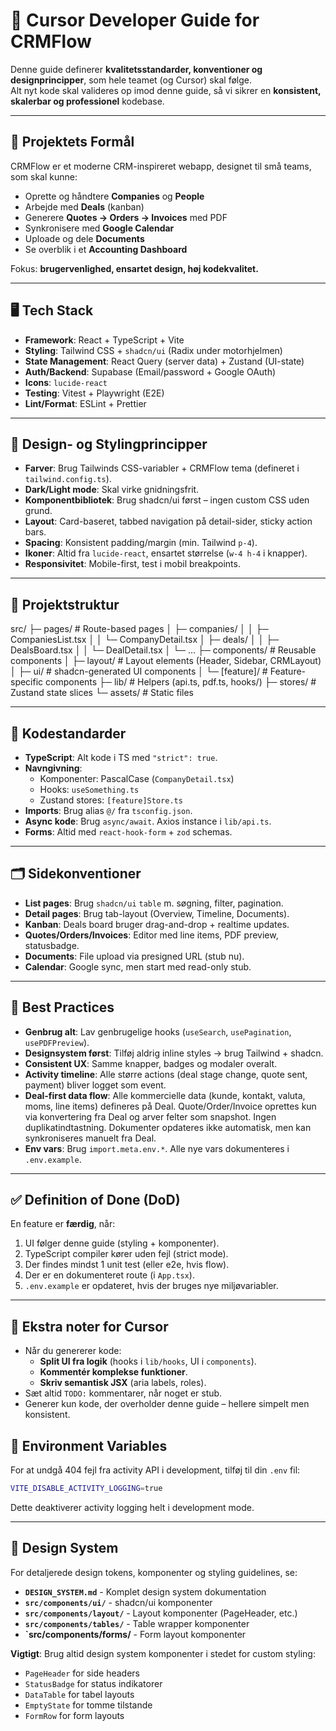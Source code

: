 # 🧭 Cursor Developer Guide for CRMFlow

Denne guide definerer **kvalitetsstandarder, konventioner og designprincipper**, som hele teamet (og Cursor) skal følge.  
Alt nyt kode skal valideres op imod denne guide, så vi sikrer en **konsistent, skalerbar og professionel** kodebase.

---

## 🧱 Projektets Formål

CRMFlow er et moderne CRM-inspireret webapp, designet til små teams, som skal kunne:

- Oprette og håndtere **Companies** og **People**
- Arbejde med **Deals** (kanban)
- Generere **Quotes → Orders → Invoices** med PDF
- Synkronisere med **Google Calendar**
- Uploade og dele **Documents**
- Se overblik i et **Accounting Dashboard**

Fokus: **brugervenlighed, ensartet design, høj kodekvalitet.**

---

## 🖥️ Tech Stack

- **Framework**: React + TypeScript + Vite
- **Styling**: Tailwind CSS + `shadcn/ui` (Radix under motorhjelmen)
- **State Management**: React Query (server data) + Zustand (UI-state)
- **Auth/Backend**: Supabase (Email/password + Google OAuth)
- **Icons**: `lucide-react`
- **Testing**: Vitest + Playwright (E2E)
- **Lint/Format**: ESLint + Prettier

---

## 🎨 Design- og Stylingprincipper

- **Farver**: Brug Tailwinds CSS-variabler + CRMFlow tema (defineret i `tailwind.config.ts`).
- **Dark/Light mode**: Skal virke gnidningsfrit.
- **Komponentbibliotek**: Brug shadcn/ui først – ingen custom CSS uden grund.
- **Layout**: Card-baseret, tabbed navigation på detail-sider, sticky action bars.
- **Spacing**: Konsistent padding/margin (min. Tailwind `p-4`).
- **Ikoner**: Altid fra `lucide-react`, ensartet størrelse (`w-4 h-4` i knapper).
- **Responsivitet**: Mobile-first, test i mobil breakpoints.

---

## 📁 Projektstruktur

src/
├─ pages/ # Route-based pages
│ ├─ companies/
│ │ ├─ CompaniesList.tsx
│ │ └─ CompanyDetail.tsx
│ ├─ deals/
│ │ ├─ DealsBoard.tsx
│ │ └─ DealDetail.tsx
│ └─ ...
├─ components/ # Reusable components
│ ├─ layout/ # Layout elements (Header, Sidebar, CRMLayout)
│ ├─ ui/ # shadcn-generated UI components
│ └─ [feature]/ # Feature-specific components
├─ lib/ # Helpers (api.ts, pdf.ts, hooks/)
├─ stores/ # Zustand state slices
└─ assets/ # Static files

---

## 📐 Kodestandarder

- **TypeScript**: Alt kode i TS med `"strict": true`.
- **Navngivning**:
  - Komponenter: PascalCase (`CompanyDetail.tsx`)
  - Hooks: `useSomething.ts`
  - Zustand stores: `[feature]Store.ts`
- **Imports**: Brug alias `@/` fra `tsconfig.json`.
- **Async kode**: Brug `async/await`. Axios instance i `lib/api.ts`.
- **Forms**: Altid med `react-hook-form` + `zod` schemas.

---

## 🗂️ Sidekonventioner

- **List pages**: Brug `shadcn/ui` `table` m. søgning, filter, pagination.
- **Detail pages**: Brug tab-layout (Overview, Timeline, Documents).
- **Kanban**: Deals board bruger drag-and-drop + realtime updates.
- **Quotes/Orders/Invoices**: Editor med line items, PDF preview, statusbadge.
- **Documents**: File upload via presigned URL (stub nu).
- **Calendar**: Google sync, men start med read-only stub.

---

## 🧠 Best Practices

- **Genbrug alt**: Lav genbrugelige hooks (`useSearch`, `usePagination`, `usePDFPreview`).
- **Designsystem først**: Tilføj aldrig inline styles → brug Tailwind + shadcn.
- **Consistent UX**: Samme knapper, badges og modaler overalt.
- **Activity timeline**: Alle større actions (deal stage change, quote sent, payment) bliver logget som event.
- **Deal-first data flow**: Alle kommercielle data (kunde, kontakt, valuta, moms, line items) defineres på Deal. Quote/Order/Invoice oprettes kun via konvertering fra Deal og arver felter som snapshot. Ingen duplikatindtastning. Dokumenter opdateres ikke automatisk, men kan synkroniseres manuelt fra Deal.
- **Env vars**: Brug `import.meta.env.*`. Alle nye vars dokumenteres i `.env.example`.

---

## ✅ Definition of Done (DoD)

En feature er **færdig**, når:

1. UI følger denne guide (styling + komponenter).
2. TypeScript compiler kører uden fejl (strict mode).
3. Der findes mindst 1 unit test (eller e2e, hvis flow).
4. Der er en dokumenteret route (i `App.tsx`).
5. `.env.example` er opdateret, hvis der bruges nye miljøvariabler.

---

## 🚀 Ekstra noter for Cursor

- Når du genererer kode:
  - **Split UI fra logik** (hooks i `lib/hooks`, UI i `components`).
  - **Kommentér komplekse funktioner**.
  - **Skriv semantisk JSX** (aria labels, roles).
- Sæt altid `TODO:` kommentarer, når noget er stub.
- Generer kun kode, der overholder denne guide – hellere simpelt men konsistent.

## 🔧 Environment Variables

For at undgå 404 fejl fra activity API i development, tilføj til din `.env` fil:

```bash
VITE_DISABLE_ACTIVITY_LOGGING=true
```

Dette deaktiverer activity logging helt i development mode.

---

## 🎨 Design System

For detaljerede design tokens, komponenter og styling guidelines, se:

- **`DESIGN_SYSTEM.md`** - Komplet design system dokumentation
- **`src/components/ui/`** - shadcn/ui komponenter
- **`src/components/layout/`** - Layout komponenter (PageHeader, etc.)
- **`src/components/tables/`** - Table wrapper komponenter
- **`src/components/forms/** - Form layout komponenter

**Vigtigt**: Brug altid design system komponenter i stedet for custom styling:

- `PageHeader` for side headers
- `StatusBadge` for status indikatorer
- `DataTable` for tabel layouts
- `EmptyState` for tomme tilstande
- `FormRow` for form layouts
